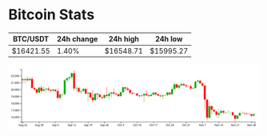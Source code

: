 # Bitcoin Stats

BTC/USDT|24h change|24h high|24h low|
|---|---|---|---|
|$16421.55|1.40%|$16548.71|$15995.27|

<img src="./chart.svg">
